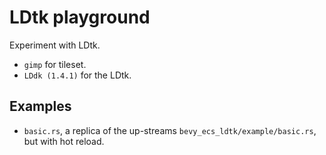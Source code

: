 # LDtk playground

Experiment with LDtk.

- `gimp` for tileset.
- `LDdk (1.4.1)` for the LDtk.
  

## Examples

- `basic.rs`, a replica of the up-streams `bevy_ecs_ldtk/example/basic.rs`, but with hot reload. 
  